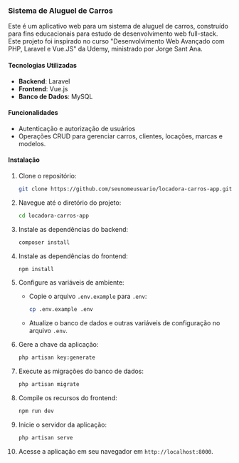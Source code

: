 ### Sistema de Aluguel de Carros

Este é um aplicativo web para um sistema de aluguel de carros, construído para fins educacionais para estudo de desenvolvimento web full-stack.
Este projeto foi inspirado no curso "Desenvolvimento Web Avançado com PHP, Laravel e Vue.JS" da Udemy, ministrado por Jorge Sant Ana.

#### Tecnologias Utilizadas

- **Backend**: Laravel
- **Frontend**: Vue.js
- **Banco de Dados**: MySQL

#### Funcionalidades

- Autenticação e autorização de usuários
- Operações CRUD para gerenciar carros, clientes, locações, marcas e modelos.

#### Instalação

1. Clone o repositório:

   ```bash
   git clone https://github.com/seunomeusuario/locadora-carros-app.git
   ```

2. Navegue até o diretório do projeto:

   ```bash
   cd locadora-carros-app
   ```

3. Instale as dependências do backend:

   ```bash
   composer install
   ```

4. Instale as dependências do frontend:

   ```bash
   npm install
   ```

5. Configure as variáveis de ambiente:

   - Copie o arquivo `.env.example` para `.env`:

     ```bash
     cp .env.example .env
     ```

   - Atualize o banco de dados e outras variáveis de configuração no arquivo `.env`.

6. Gere a chave da aplicação:

   ```bash
   php artisan key:generate
   ```

7. Execute as migrações do banco de dados:

   ```bash
   php artisan migrate
   ```

8. Compile os recursos do frontend:

   ```bash
   npm run dev
   ```

9. Inicie o servidor da aplicação:

    ```bash
    php artisan serve
    ```

10. Acesse a aplicação em seu navegador em `http://localhost:8000`.